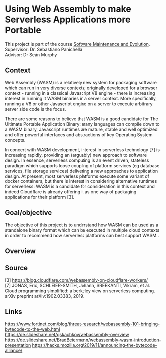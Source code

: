 # Using Web Assembly to make Serverless Applications more Portable  
This project is part of the course [Software Maintenance and Evolution](https://www.ifi.uzh.ch/en/seal/teaching/courses/sme.html).    
Supervisor: Dr. Sebastiano Panichella   
Advisor: Dr Seán Murphy

## Context 
Web Assembly (WASM) is a relatively new system for packaging software which can run in very diverse contexts; originally developed for a browser context - running in a classical Javascript V8 engine - there is increasing interest in running it WASM binaries in a server context. More specifically, running a V8 or other Javascript engine on a server to execute arbitrary server side code is the focus.

There are some reasons to believe that WASM is a good candidate for The Ultimate Portable Application Binary: many languages can compile down to a WASM binary, Javascript runtimes are mature, stable and well optimized and offer powerful interfaces and abstractions of key Operating System concepts.

In concert with WASM development, interest in serverless technology [7]  is increasing rapidly, providing an (arguably) new approach to software design. In essence, serverless computing is an event driven, stateless paradigm which supports loose coupling of platform services (eg database services, file storage services) delivering a new approaches to application design. At present, most serverless platforms execute some variant of docker containers, but there is interest in considering alternative runtimes for serverless: WASM is a candidate for consideration in this context and indeed Cloudflare is already offering it as one way of packaging applications for their platform [3]. 

## Goal/objective
The objective of this project is to understand how WASM can be used as a standalone binary format which can be executed in multiple cloud contexts in order to recommend how serverless platforms can best support WASM..

## Overview

## Source
[3] https://blog.cloudflare.com/webassembly-on-cloudflare-workers/   
[7] JONAS, Eric, SCHLEIER-SMITH, Johann, SREEKANTI, Vikram, et al. Cloud programming simplified: a berkeley view on serverless computing. arXiv preprint arXiv:1902.03383, 2019.

## Links
https://www.fortinet.com/blog/threat-research/webassembly-101-bringing-bytecode-to-the-web.html  
https://de.slideshare.net/gskachkov/webassembly-overview  
https://de.slideshare.net/BradBeiermann/webassembly-wasm-introduction-presentation
https://hacks.mozilla.org/2019/11/announcing-the-bytecode-alliance/
